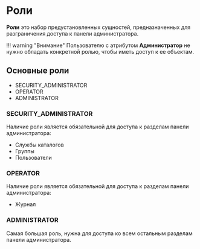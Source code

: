 # Роли
**Роли** это набор предустановленных сущностей, предназначенных для разграничения доступа к панели администратора.

!!! warning "Внимание"
    Пользователю с атрибутом **Администратор** не нужно обладать конкретной ролью, чтобы иметь доступ к ее объектам.

## Основные роли
- SECURITY_ADMINISTRATOR
- OPERATOR
- ADMINISTRATOR

### SECURITY_ADMINISTRATOR

Наличие роли является обязательной для доступа к разделам панели администратора:
- Службы каталогов
- Группы
- Пользователи

### OPERATOR

Наличие роли является обязательной для доступа к разделам панели администратора:
- Журнал

### ADMINISTRATOR

Самая большая роль, нужна для доступа ко всем остальным разделам панели администратора.
